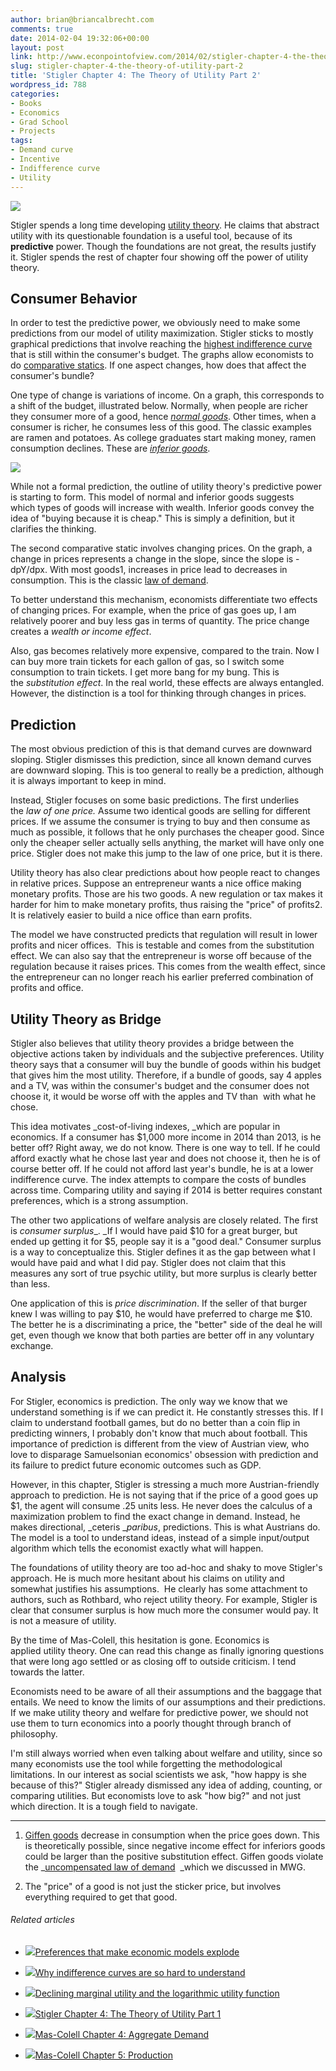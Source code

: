 ```yaml
---
author: brian@briancalbrecht.com
comments: true
date: 2014-02-04 19:32:06+00:00
layout: post
link: http://www.econpointofview.com/2014/02/stigler-chapter-4-the-theory-of-utility-part-2/
slug: stigler-chapter-4-the-theory-of-utility-part-2
title: 'Stigler Chapter 4: The Theory of Utility Part 2'
wordpress_id: 788
categories:
- Books
- Economics
- Grad School
- Projects
tags:
- Demand curve
- Incentive
- Indifference curve
- Utility
---
```


![](http://sellingtobigcompanies.blogs.com/.a/6a00d8341da52a53ef0120a6b4e076970b-pi)

Stigler spends a long time developing [utility theory](http://econpointofview.com/2014/01/29/stigler-chapter-4-the-theory-of-utility-part-1/). He claims that abstract utility with its questionable foundation is a useful tool, because of its **predictive** power. Though the foundations are not great, the results justify it. Stigler spends the rest of chapter four showing off the power of utility theory.


## Consumer Behavior


In order to test the predictive power, we obviously need to make some predictions from our model of utility maximization. Stigler sticks to mostly graphical predictions that involve reaching the [highest indifference curve](http://econpointofview.com/2014/01/29/stigler-chapter-4-the-theory-of-utility-part-1/) that is still within the consumer's budget. The graphs allow economists to do [comparative statics](http://www.policonomics.com/comparative-statics/). If one aspect changes, how does that affect the consumer's bundle?

One type of change is variations of income. On a graph, this corresponds to a shift of the budget, illustrated below. Normally, when people are richer they consumer more of a good, hence _[normal goods](http://en.wikipedia.org/wiki/Normal_good)_. Other times, when a consumer is richer, he consumes less of this good. The classic examples are ramen and potatoes. As college graduates start making money, ramen consumption declines. These are _[inferior goods](http://en.wikipedia.org/wiki/Inferior_good)_.

![](http://www.businessbookmall.com/Econom216.gif)

While not a formal prediction, the outline of utility theory's predictive power is starting to form. This model of normal and inferior goods suggests which types of goods will increase with wealth. Inferior goods convey the idea of "buying because it is cheap." This is simply a definition, but it clarifies the thinking.<!-- more -->

The second comparative static involves changing prices. On the graph, a change in prices represents a change in the slope, since the slope is -dpY/dpx. With most goods1, increases in price lead to decreases in consumption. This is the classic [law of demand](http://economics-exposed.com/the-law-of-demand/).

To better understand this mechanism, economists differentiate two effects of changing prices. For example, when the price of gas goes up, I am relatively poorer and buy less gas in terms of quantity. The price change creates a _wealth or income effect_.

Also, gas becomes relatively more expensive, compared to the train. Now I can buy more train tickets for each gallon of gas, so I switch some consumption to train tickets. I get more bang for my bung. This is the _substitution effect_. In the real world, these effects are always entangled. However, the distinction is a tool for thinking through changes in prices.


## Prediction


The most obvious prediction of this is that demand curves are downward sloping. Stigler dismisses this prediction, since all known demand curves are downward sloping. This is too general to really be a prediction, although it is always important to keep in mind.

Instead, Stigler focuses on some basic predictions. The first underlies the _law of one price._ Assume two identical goods are selling for different prices. If we assume the consumer is trying to buy and then consume as much as possible, it follows that he only purchases the cheaper good. Since only the cheaper seller actually sells anything, the market will have only one price. Stigler does not make this jump to the law of one price, but it is there.

Utility theory has also clear predictions about how people react to changes in relative prices. Suppose an entrepreneur wants a nice office making monetary profits. Those are his two goods. A new regulation or tax makes it harder for him to make monetary profits, thus raising the "price" of profits2. It is relatively easier to build a nice office than earn profits.

The model we have constructed predicts that regulation will result in lower profits and nicer offices.  This is testable and comes from the substitution effect. We can also say that the entrepreneur is worse off because of the regulation because it raises prices. This comes from the wealth effect, since the entrepreneur can no longer reach his earlier preferred combination of profits and office.


## Utility Theory as Bridge


Stigler also believes that utility theory provides a bridge between the objective actions taken by individuals and the subjective preferences. Utility theory says that a consumer will buy the bundle of goods within his budget that gives him the most utility. Therefore, if a bundle of goods, say 4 apples and a TV, was within the consumer's budget and the consumer does not choose it, it would be worse off with the apples and TV than  with what he chose.

This idea motivates _cost-of-living indexes, _which are popular in economics. If a consumer has $1,000 more income in 2014 than 2013, is he better off? Right away, we do not know. There is one way to tell. If he could afford exactly what he chose last year and does not choose it, then he is of course better off. If he could not afford last year's bundle, he is at a lower indifference curve. The index attempts to compare the costs of bundles across time. Comparing utility and saying if 2014 is better requires constant preferences, which is a strong assumption.

The other two applications of welfare analysis are closely related. The first is _consumer surplus__. _If I would have paid $10 for a great burger, but ended up getting it for $5, people say it is a "good deal." Consumer surplus is a way to conceptualize this. Stigler defines it as the gap between what I would have paid and what I did pay. Stigler does not claim that this measures any sort of true psychic utility, but more surplus is clearly better than less.

One application of this is _price discrimination_. If the seller of that burger knew I was willing to pay $10, he would have preferred to charge me $10. The better he is a discriminating a price, the "better" side of the deal he will get, even though we know that both parties are better off in any voluntary exchange.


## Analysis


For Stigler, economics is prediction. The only way we know that we understand something is if we can predict it. He constantly stresses this. If I claim to understand football games, but do no better than a coin flip in predicting winners, I probably don't know that much about football. This importance of prediction is different from the view of Austrian view, who love to disparage Samuelsonian economics' obsession with prediction and its failure to predict future economic outcomes such as GDP.

However, in this chapter, Stigler is stressing a much more Austrian-friendly approach to prediction. He is not saying that if the price of a good goes up $1, the agent will consume .25 units less. He never does the calculus of a maximization problem to find the exact change in demand. Instead, he makes directional, _ceteris __paribus_, predictions. This is what Austrians do. The model is a tool to understand ideas, instead of a simple input/output algorithm which tells the economist exactly what will happen.

The foundations of utility theory are too ad-hoc and shaky to move Stigler's approach. He is much more hesitant about his claims on utility and somewhat justifies his assumptions.  He clearly has some attachment to authors, such as Rothbard, who reject utility theory. For example, Stigler is clear that consumer surplus is how much more the consumer would pay. It is not a measure of utility.

By the time of Mas-Colell, this hesitation is gone. Economics is applied utility theory. One can read this change as finally ignoring questions that were long ago settled or as closing off to outside criticism. I tend towards the latter.

Economists need to be aware of all their assumptions and the baggage that entails. We need to know the limits of our assumptions and their predictions. If we make utility theory and welfare for predictive power, we should not use them to turn economics into a poorly thought through branch of philosophy.

I'm still always worried when even talking about welfare and utility, since so many economists use the tool while forgetting the methodological limitations. In our interest as social scientists we ask, "how happy is she because of this?" Stigler already dismissed any idea of adding, counting, or comparing utilities. But economists love to ask "how big?" and not just which direction. It is a tough field to navigate.



* * *



1. [Giffen goods](http://amianeconomistyet.wordpress.com/2014/01/23/giffen-goods-and-the-real-world-on-the-teaching-of-economics/) decrease in consumption when the price goes down. This is theoretically possible, since negative income effect for inferiors goods could be larger than the positive substitution effect. Giffen goods violate the _[uncompensated law of demand](http://econpointofview.com/2014/01/12/mas-colell-chapter-4-aggregate-demand/)  _which we discussed in MWG.

2. The "price" of a good is not just the sticker price, but involves everything required to get that good.




###### Related articles





	
  * [![](http://i.zemanta.com/244936699_80_80.jpg)](http://rwer.wordpress.com/2014/02/04/preferences-that-make-economic-models-explode/)[Preferences that make economic models explode](http://rwer.wordpress.com/2014/02/04/preferences-that-make-economic-models-explode/)

	
  * [![](http://i.zemanta.com/111674317_80_80.jpg)](http://worthwhile.typepad.com/worthwhile_canadian_initi/2012/09/why-indifference-curves-are-so-hard-to-understand.html)[Why indifference curves are so hard to understand](http://worthwhile.typepad.com/worthwhile_canadian_initi/2012/09/why-indifference-curves-are-so-hard-to-understand.html)

	
  * [![](http://i.zemanta.com/noimg_72_80_80.jpg)](http://tgmstat.wordpress.com/2014/01/22/declining-marginal-utility-and-the-logarithmic-utility-function/)[Declining marginal utility and the logarithmic utility function](http://tgmstat.wordpress.com/2014/01/22/declining-marginal-utility-and-the-logarithmic-utility-function/)

	
  * [![](http://i.zemanta.com/243561584_80_80.jpg)](http://econpointofview.com/2014/01/29/stigler-chapter-4-the-theory-of-utility-part-1/)[Stigler Chapter 4: The Theory of Utility Part 1](http://econpointofview.com/2014/01/29/stigler-chapter-4-the-theory-of-utility-part-1/)

	
  * [![](http://i.zemanta.com/238286279_80_80.jpg)](http://econpointofview.com/2014/01/12/mas-colell-chapter-4-aggregate-demand/)[Mas-Colell Chapter 4: Aggregate Demand](http://econpointofview.com/2014/01/12/mas-colell-chapter-4-aggregate-demand/)

	
  * [![](http://i.zemanta.com/240649891_80_80.jpg)](http://econpointofview.com/2014/01/20/mas-colell-chapter-5-production/)[Mas-Colell Chapter 5: Production](http://econpointofview.com/2014/01/20/mas-colell-chapter-5-production/)


